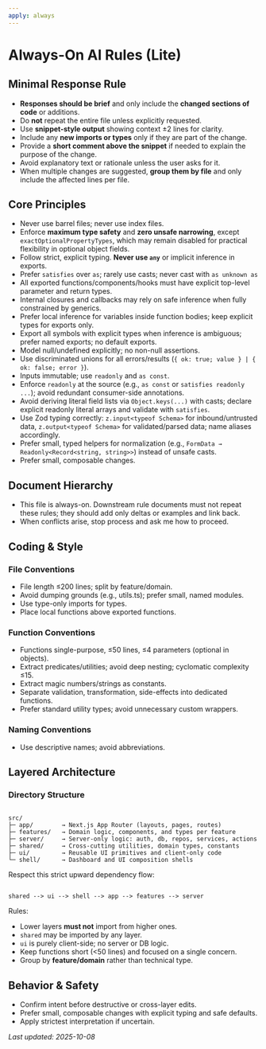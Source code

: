 ```yaml
---
apply: always
---
```


# Always-On AI Rules (Lite)

## Minimal Response Rule

- **Responses should be brief** and only include the **changed sections of code** or additions.
- Do **not** repeat the entire file unless explicitly requested.
- Use **snippet-style output** showing context ±2 lines for clarity.
- Include any **new imports or types** only if they are part of the change.
- Provide a **short comment above the snippet** if needed to explain the purpose of the change.
- Avoid explanatory text or rationale unless the user asks for it.
- When multiple changes are suggested, **group them by file** and only include the affected lines per file.

## Core Principles

- Never use barrel files; never use index files.
- Enforce **maximum type safety** and **zero unsafe narrowing**, except `exactOptionalPropertyTypes`, which may remain
  disabled for practical flexibility in optional object fields.
- Follow strict, explicit typing. **Never use `any`** or implicit inference in exports.
- Prefer `satisfies` over `as`; rarely use casts; never cast with `as unknown as`
- All exported functions/components/hooks must have explicit top-level parameter and return types.
- Internal closures and callbacks may rely on safe inference when fully constrained by generics.
- Prefer local inference for variables inside function bodies; keep explicit types for exports only.
- Export all symbols with explicit types when inference is ambiguous; prefer named exports; no default exports.
- Model null/undefined explicitly; no non-null assertions.
- Use discriminated unions for all errors/results (`{ ok: true; value } | { ok: false; error }`).
- Inputs immutable; use `readonly` and `as const`.
- Enforce `readonly` at the source (e.g., `as const` or `satisfies readonly ...`); avoid redundant consumer-side
  annotations.
- Avoid deriving literal field lists via `Object.keys(...)` with casts; declare explicit readonly literal arrays and
  validate with `satisfies`.
- Use Zod typing correctly: `z.input<typeof Schema>` for inbound/untrusted data, `z.output<typeof Schema>` for
  validated/parsed data; name aliases accordingly.
- Prefer small, typed helpers for normalization (e.g., `FormData → Readonly<Record<string, string>>`) instead of unsafe
  casts.
- Prefer small, composable changes.

## Document Hierarchy

- This file is always-on. Downstream rule documents must not repeat these rules; they should add only deltas or examples
  and link back.
- When conflicts arise, stop process and ask me how to proceed.

## Coding & Style

### File Conventions

- File length ≤200 lines; split by feature/domain.
- Avoid dumping grounds (e.g., utils.ts); prefer small, named modules.
- Use type-only imports for types.
- Place local functions above exported functions.

### Function Conventions

- Functions single-purpose, ≤50 lines, ≤4 parameters (optional in objects).
- Extract predicates/utilities; avoid deep nesting; cyclomatic complexity ≤15.
- Extract magic numbers/strings as constants.
- Separate validation, transformation, side-effects into dedicated functions.
- Prefer standard utility types; avoid unnecessary custom wrappers.

### Naming Conventions

- Use descriptive names; avoid abbreviations.

## Layered Architecture

### Directory Structure

```

src/
├─ app/        → Next.js App Router (layouts, pages, routes)
├─ features/   → Domain logic, components, and types per feature
├─ server/     → Server-only logic: auth, db, repos, services, actions
├─ shared/     → Cross-cutting utilities, domain types, constants
├─ ui/         → Reusable UI primitives and client-only code
└─ shell/      → Dashboard and UI composition shells

```

Respect this strict upward dependency flow:

```

shared --> ui --> shell --> app --> features --> server 

```

Rules:

- Lower layers **must not** import from higher ones.
- `shared` may be imported by any layer.
- `ui` is purely client-side; no server or DB logic.
- Keep functions short (<50 lines) and focused on a single concern.
- Group by **feature/domain** rather than technical type.

## Behavior & Safety

- Confirm intent before destructive or cross-layer edits.
- Prefer small, composable changes with explicit typing and safe defaults.
- Apply strictest interpretation if uncertain.

_Last updated: 2025-10-08_
